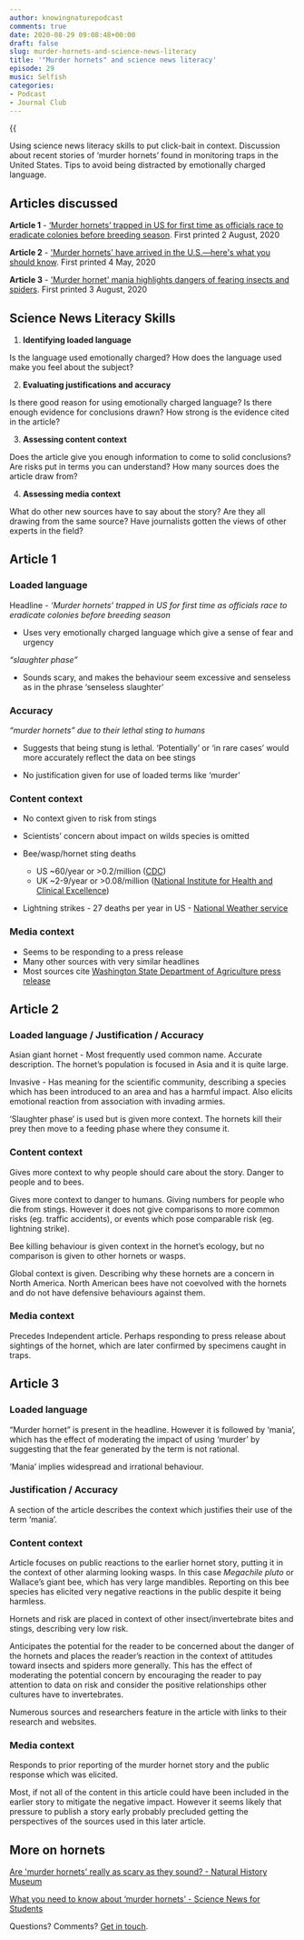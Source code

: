```yaml
---
author: knowingnaturepodcast
comments: true
date: 2020-08-29 09:08:48+00:00
draft: false
slug: murder-hornets-and-science-news-literacy
title: '"Murder hornets" and science news literacy'
episode: 29
music: Selfish
categories:
- Podcast
- Journal Club
---
```


{{<audio src="https://mcdn.podbean.com/mf/web/5xhkas/Ep_29_-_Murder_hornets_and_science_news_literacyajblx.mp3" >}}

Using science news literacy skills to put click-bait in context. Discussion
about recent stories of ‘murder hornets’ found in monitoring traps in the
United States. Tips to avoid being distracted by emotionally charged language.

## Articles discussed

**Article 1** \- [‘Murder hornets’ trapped in US for first time as officials race to eradicate colonies before breeding season](https://www.independent.co.uk/news/world/americas/giant-asian-murder-hornets-invasive-species-washington-state-kill-humans-a9650216.html). First printed 2 August, 2020

**Article 2** \- ['Murder hornets' have arrived in the U.S.—here's what you should know](https://www.nationalgeographic.com/animals/2020/05/asian-giant-hornets-arrive-united-states/). First printed 4 May, 2020

**Article 3** \- ['Murder hornet' mania highlights dangers of fearing insects and spiders](https://www.nationalgeographic.com/animals/2020/08/unfounded-fear-of-insects-murder-hornets-bees/). First printed 3 August, 2020

## Science News Literacy Skills

  1. **Identifying loaded language**

Is the language used emotionally charged? How does the language used make you
feel about the subject?

  2. **Evaluating justifications and accuracy**

Is there good reason for using emotionally charged language? Is there enough
evidence for conclusions drawn? How strong is the evidence cited in the
article?

  3. **Assessing content context**

Does the article give you enough information to come to solid conclusions? Are
risks put in terms you can understand? How many sources does the article draw
from?

  4. **Assessing media context**

What do other new sources have to say about the story? Are they all drawing
from the same source? Have journalists gotten the views of other experts in
the field?

## Article 1

### Loaded language

Headline - _‘Murder hornets’ trapped in US for first time as officials race to
eradicate colonies before breeding season_

  * Uses very emotionally charged language which give a sense of fear and urgency

_“slaughter phase”_  

  * Sounds scary, and makes the behaviour seem excessive and senseless as in the phrase ‘senseless slaughter’

### Accuracy

_“murder hornets” due to their lethal sting to humans_

  * Suggests that being stung is lethal. ‘Potentially’ or ‘in rare cases’ would more accurately reflect the data on bee stings 

  * No justification given for use of loaded terms like ‘murder’

### Content context

  * No context given to risk from stings
  * Scientists’ concern about impact on wilds species is omitted

  * Bee/wasp/hornet sting deaths
    * US ~60/year or >0.2/million ([CDC](https://www.cdc.gov/mmwr/volumes/68/wr/mm6829a5.htm#:~:text=During%202000%E2%80%932017%2C%20a%20total,Source%3A%20National%20Vital%20Statistics%20System.)) 
    * UK ~2-9/year or >0.08/million ([National Institute for Health and Clinical Excellence](https://www.nice.org.uk/guidance/ta246/documents/venom-anaphylaxis-immunotherapy-pharmalgen-final-scope2#:~:text=Every%20year%20in%20the%20UK,to%20anaphylaxis%20as%20bee%20stings.)) 

  * Lightning strikes - 27 deaths per year in US - [National Weather service](https://www.weather.gov/safety/lightning-odds#:~:text=According%20to%20the%20NWS%20Storm,with%20various%20degrees%20of%20disability.)

### Media context

  * Seems to be responding to a press release
  * Many other sources with very similar headlines
  * Most sources cite [Washington State Department of Agriculture press release](https://agr.wa.gov/about-wsda/news-and-media-relations/news-releases?article=31413)

## Article 2

### Loaded language / Justification / Accuracy

Asian giant hornet - Most frequently used common name. Accurate description.
The hornet’s population is focused in Asia and it is quite large.

Invasive - Has meaning for the scientific community, describing a species
which has been introduced to an area and has a harmful impact. Also elicits
emotional reaction from association with invading armies.

‘Slaughter phase’ is used but is given more context. The hornets kill their
prey then move to a feeding phase where they consume it.

### Content context

Gives more context to why people should care about the story. Danger to people
and to bees.

Gives more context to danger to humans. Giving numbers for people who die from
stings. However it does not give comparisons to more common risks (eg. traffic
accidents), or events which pose comparable risk (eg. lightning strike).

Bee killing behaviour is given context in the hornet’s ecology, but no
comparison is given to other hornets or wasps.

Global context is given. Describing why these hornets are a concern in North
America. North American bees have not coevolved with the hornets and do not
have defensive behaviours against them.

### Media context

Precedes Independent article. Perhaps responding to press release about
sightings of the hornet, which are later confirmed by specimens caught in
traps.

## Article 3

### Loaded language

“Murder hornet” is present in the headline. However it is followed by ‘mania’,
which has the effect of moderating the impact of using ‘murder’ by suggesting
that the fear generated by the term is not rational.

‘Mania’ implies widespread and irrational behaviour.

### Justification / Accuracy

A section of the article describes the context which justifies their use of
the term ‘mania’.

### Content context

Article focuses on public reactions to the earlier hornet story, putting it in
the context of other alarming looking wasps. In this case _Megachile pluto_ or
Wallace’s giant bee, which has very large mandibles. Reporting on this bee
species has elicited very negative reactions in the public despite it being
harmless.

Hornets and risk are placed in context of other insect/invertebrate bites and
stings, describing very low risk.

Anticipates the potential for the reader to be concerned about the danger of
the hornets and places the reader’s reaction in the context of attitudes
toward insects and spiders more generally. This has the effect of moderating
the potential concern by encouraging the reader to pay attention to data on
risk and consider the positive relationships other cultures have to
invertebrates.

Numerous sources and researchers feature in the article with links to their
research and websites.

### Media context

Responds to prior reporting of the murder hornet story and the public response
which was elicited.

Most, if not all of the content in this article could have been included in
the earlier story to mitigate the negative impact. However it seems likely
that pressure to publish a story early probably precluded getting the
perspectives of the sources used in this later article.

## More on hornets

[Are 'murder hornets' really as scary as they sound? - Natural History Museum](https://www.nhm.ac.uk/discover/are-murder-hornets-really-as-scary-as-they-sound.html)

[What you need to know about ‘murder hornets’ - Science News for Students](https://www.sciencenewsforstudents.org/article/what-you-need-to-know-about-murder-hornets)

Questions? Comments? [Get in touch](/about).
